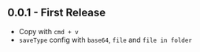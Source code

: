 ## 0.0.1 - First Release

* Copy with `cmd + v`
* `saveType` config with `base64`, `file` and `file in folder`
